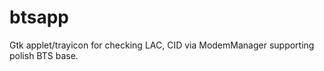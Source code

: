 btsapp
======

Gtk applet/trayicon for checking LAC, CID via ModemManager supporting polish BTS base.